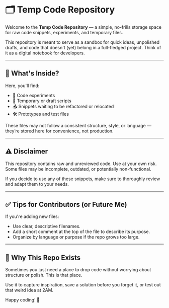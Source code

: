 # 🗂️ Temp Code Repository

Welcome to the **Temp Code Repository** — a simple, no-frills storage space for raw code snippets, experiments, and temporary files.

This repository is meant to serve as a sandbox for quick ideas, unpolished drafts, and code that doesn't (yet) belong in a full-fledged project. Think of it as a digital notebook for developers.

---

## 📁 What's Inside?

Here, you'll find:

- 🧪 Code experiments
- 📝 Temporary or draft scripts
- 📤 Snippets waiting to be refactored or relocated
- 🛠️ Prototypes and test files

These files may not follow a consistent structure, style, or language — they’re stored here for convenience, not production.

---

## ⚠️ Disclaimer

This repository contains raw and unreviewed code. Use at your own risk. Some files may be incomplete, outdated, or potentially non-functional.

If you decide to use any of these snippets, make sure to thoroughly review and adapt them to your needs.

---

## ✅ Tips for Contributors (or Future Me)

If you're adding new files:

- Use clear, descriptive filenames.
- Add a short comment at the top of the file to describe its purpose.
- Organize by language or purpose if the repo grows too large.

---

## 📌 Why This Repo Exists

Sometimes you just need a place to drop code without worrying about structure or polish. This is that place.

Use it to capture inspiration, save a solution before you forget it, or test out that weird idea at 2AM.

Happy coding! 🚀

